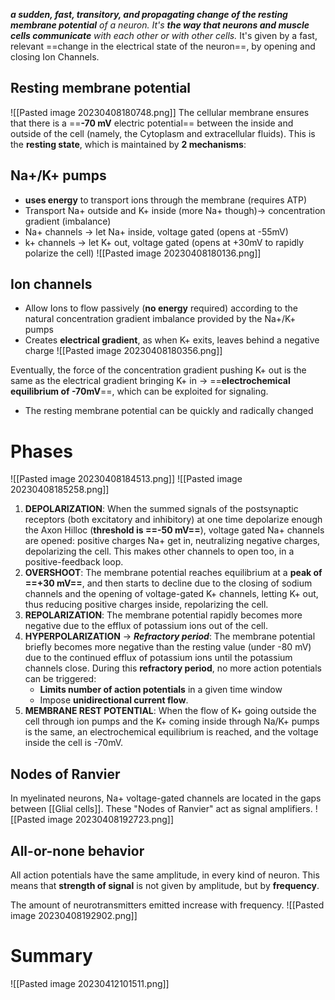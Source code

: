 _**a sudden, fast, transitory, and propagating change of the resting membrane potential** of a neuron. It's **the way that neurons and muscle cells communicate** with each other or with other cells._
It's given by a fast, relevant ==change in the electrical state of the neuron==, by opening and closing Ion Channels.
## Resting membrane potential
![[Pasted image 20230408180748.png]]
The cellular membrane ensures that there is a ==**-70 mV** electric potential== between the inside and outside of the cell (namely, the Cytoplasm and extracellular fluids).
This is the **resting state**, which is maintained by **2 mechanisms**:

## **Na+/K+ pumps**
- **uses energy** to transport ions through the membrane (requires ATP)
- Transport Na+ outside and K+ inside (more Na+ though)-> concentration gradient (imbalance)
- Na+ channels -> let Na+ inside, voltage gated (opens at -55mV)
- k+ channels -> let K+ out, voltage gated (opens at +30mV to rapidly polarize the cell)
![[Pasted image 20230408180136.png]]

## **Ion channels**
- Allow Ions to flow passively (**no energy** required) according to the natural concentration gradient imbalance provided by the Na+/K+ pumps
- Creates **electrical gradient**, as when K+ exits, leaves behind a negative charge
![[Pasted image 20230408180356.png]]

Eventually, the force of the concentration gradient pushing K+ out is the same as the electrical gradient bringing K+ in -> ==**electrochemical equilibrium of -70mV**==, which can be exploited for signaling.
- The resting membrane potential can be quickly and radically changed 

# Phases
![[Pasted image 20230408184513.png]]
![[Pasted image 20230408185258.png]]
1. **DEPOLARIZATION**: 
	When the summed signals of the postsynaptic receptors (both excitatory and inhibitory) at one time depolarize enough the Axon Hilloc (**threshold is ==-50 mV==**), voltage gated Na+ channels are opened: positive charges Na+ get in, neutralizing negative charges, depolarizing the cell. This makes other channels to open too, in a positive-feedback loop.
2. **OVERSHOOT**: 
	The membrane potential reaches equilibrium at a **peak of ==+30 mV==**, and then starts to decline due to the closing of sodium channels and the opening of voltage-gated K+ channels, letting K+ out, thus reducing positive charges inside, repolarizing the cell.
3. **REPOLARIZATION**: 
	The membrane potential rapidly becomes more negative due to the efflux of potassium ions out of the cell.
4. **HYPERPOLARIZATION** -> _**Refractory period**_: 
	The membrane potential briefly becomes more negative than the resting value (under -80 mV) due to the continued efflux of potassium ions until the potassium channels close.
	During this **refractory period**, no more action potentials can be triggered:
	- **Limits number of action potentials** in a given time window
	- Impose **unidirectional current flow**.
5. **MEMBRANE REST POTENTIAL**:
	When the flow of K+ going outside the cell through ion pumps and the K+ coming inside through Na/K+ pumps is the same, an electrochemical equilibrium is reached, and the voltage inside the cell is -70mV.

## Nodes of Ranvier
In myelinated neurons, Na+ voltage-gated channels are located in the gaps between [[Glial cells]]. These "Nodes of Ranvier" act as signal amplifiers.
![[Pasted image 20230408192723.png]]
## All-or-none behavior
All action potentials have the same amplitude, in every kind of neuron.
This means that **strength of signal** is not given by amplitude, but by **frequency**.

The amount of neurotransmitters emitted increase with frequency. 
![[Pasted image 20230408192902.png]]

# Summary
![[Pasted image 20230412101511.png]]